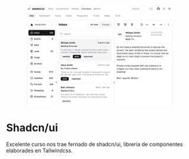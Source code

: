<p align="center">
  <a href="https://ui.shadcn.com/" target="blank"><img src="https://github.com/pedroobando/next-shadcn-ui/blob/main/public/shadcn-ui.png" width="80%" alt="logo" /></a>
</p>

# Shadcn/ui

Excelente curso nos trae fernado de shadcn/ui, libreria de componentes elaborades en Tailwindcss.
